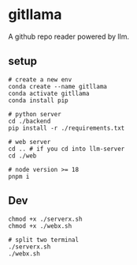 # gitllama

A github repo reader powered by llm.

## setup

```shell
# create a new env 
conda create --name gitllama
conda activate gitllama
conda install pip

# python server
cd ./backend
pip install -r ./requirements.txt

# web server 
cd .. # if you cd into llm-server
cd ./web

# node version >= 18
pnpm i
```

## Dev

```shell
chmod +x ./serverx.sh
chmod +x ./webx.sh

# split two terminal 
./serverx.sh
./webx.sh
```
